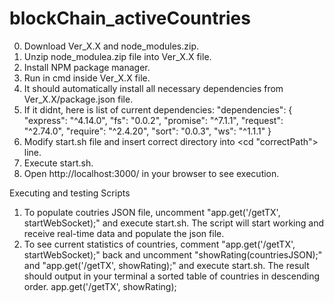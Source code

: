 # blockChain_activeCountries

0. Download Ver_X.X and node_modules.zip. 
1. Unzip node_modulea.zip file into Ver_X.X file.
2. Install NPM package manager.
3. Run <npm init> in cmd inside Ver_X.X file. 
4. It should automatically install all necessary dependencies from Ver_X.X/package.json file. 
5. If it didnt, here is list of current dependencies: 
  "dependencies": {
    "express": "^4.14.0",
    "fs": "0.0.2",
    "promise": "^7.1.1",
    "request": "^2.74.0",
    "require": "^2.4.20",
    "sort": "0.0.3",
    "ws": "^1.1.1"
  }
6. Modify start.sh file and insert correct directory into <cd "correctPath"> line. 
7. Execute start.sh.
8. Open http://localhost:3000/ in your browser to see execution.



Executing and testing Scripts
1. To populate coutries JSON file, uncomment "app.get('/getTX', startWebSocket);" and execute start.sh. The script will start working and receive real-time data and populate the json file. 
2. To see current statistics of countries, comment "app.get('/getTX', startWebSocket);" back and uncomment "showRating(countriesJSON);" and "app.get('/getTX', showRating);" and execute start.sh. The result should output in your terminal a sorted table of countries in descending order. 
app.get('/getTX', showRating);
